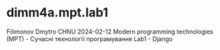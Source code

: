 # dimm4a.mpt.lab1
Filimonov Dmytro
CHNU
2024-02-12
Modern programming technologies (MPT) - Сучасні технології програмування
Lab1 - Django
